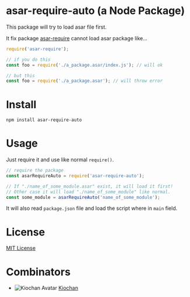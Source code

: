 # asar-require-auto (a Node Package)

This package will try to load asar file first.

It fix package [asar-require](https://www.npmjs.com/package/asar-require) cannot load asar package like...

```js
require('asar-require');

// if you do this
const foo = require('./a_package.asar/index.js'); // will ok

// but this
const foo = require('./a_package.asar'); // will throw error
```

# Install

```bash
npm install asar-require-auto
```

# Usage

Just require it and use like normal `require()`.

```js
// require the package
const asarRequireAuto = require('asar-require-auto');

// If "./name_of_some_module.asar" exist, it will load it first!
// Other case it will load "./name_of_some_module" like normal.
const some_module = asarRequireAuto('name_of_some_module');
```

It will also read `package.json` file and load the script where in `main` field.

# License

[MIT License](./LICENSE)

# Combinators

* ![Kiochan Avatar](https://avatars2.githubusercontent.com/u/12151173?s=64) [Kiochan](https://github.com/kiochan)
